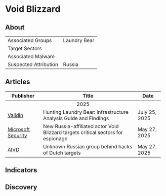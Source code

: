 <h1>Void Blizzard</h1>

<h2>About</h2>
<table>
  <tr>
    <td>Associated Groups</td>
    <td>Laundry Bear</td>
  </tr>
  <tr>
    <td>Target Sectors</td>
    <td></td>
  </tr>
  <tr>
    <td>Associated Malware</td>
    <td></td>
  </tr>
  <tr>
    <td>Suspected Attribution</td>
    <td>Russia</td>
  </tr>
</table>

<h2>Articles</h2>
<table>
  <thead>
    <tr>
      <th>Publisher</th>
      <th>Title</th>
      <th>Date</th>
    </tr>
  </thead>
  <tbody>
    <tr>
      <td colspan="100" align="center">2025</td>
    </tr>
    <tr>
      <td>
        <a href="https://www.validin.com/blog/laundry_bear_infrastructure_analysis/">Validin</a>
      </td>
      <td>Hunting Laundry Bear: Infrastructure Analysis Guide and Findings</td>
      <td>July 25, 2025</td>
    </tr>
    <tr>
      <td>
        <a href="https://www.microsoft.com/en-us/security/blog/2025/05/27/new-russia-affiliated-actor-void-blizzard-targets-critical-sectors-for-espionage/">Microsoft Security</a>
      </td>
      <td>New Russia-affiliated actor Void Blizzard targets critical sectors for espionage</td>
      <td>May 27, 2025</td>
    </tr>
    <tr>
      <td>
        <a href="https://www.aivd.nl/actueel/nieuws/2025/05/27/onbekende-russische-groep-achter-hacks-nederlandse-doelen">AIVD</a>
      </td>
      <td>Unknown Russian group behind hacks of Dutch targets</td>
      <td>May 27, 2025</td>
    </tr>
  </tbody>
</table>


<h2>Indicators</h2>

<h2>Discovery</h2>
